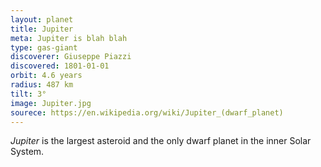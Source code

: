 ```yaml
---
layout: planet
title: Jupiter
meta: Jupiter is blah blah
type: gas-giant
discoverer: Giuseppe Piazzi
discovered: 1801-01-01
orbit: 4.6 years
radius: 487 km
tilt: 3°
image: Jupiter.jpg
sourece: https://en.wikipedia.org/wiki/Jupiter_(dwarf_planet)
---
```


*Jupiter* is the largest asteroid and the only dwarf planet in the inner Solar System.
